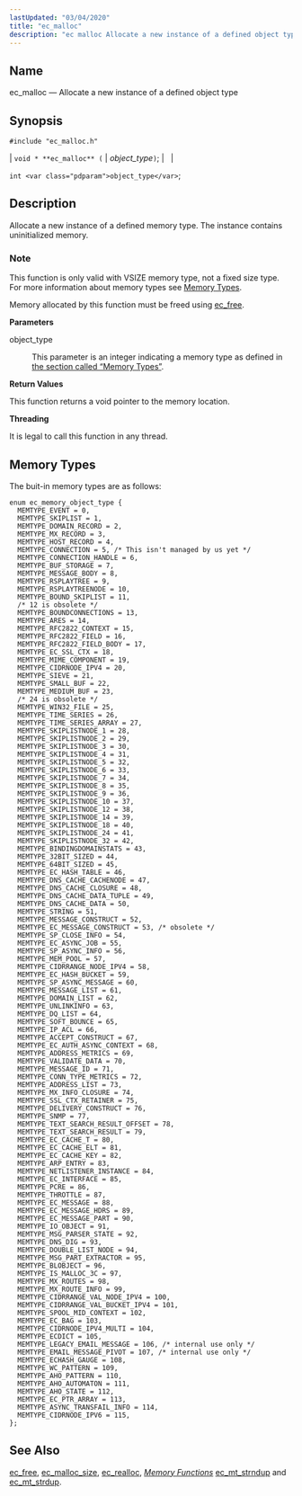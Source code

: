 ```yaml
---
lastUpdated: "03/04/2020"
title: "ec_malloc"
description: "ec malloc Allocate a new instance of a defined object type void ec malloc object type int object type Allocate a new instance of a defined memory type The instance contains uninitialized memory This function is only valid with VSIZE memory type not a fixed size type For more information..."
---
```


<a name="apis.ec_malloc"></a> 
## Name

ec_malloc — Allocate a new instance of a defined object type

## Synopsis

`#include "ec_malloc.h"`

| `void * **ec_malloc** (` | <var class="pdparam">object_type</var>`)`; |   |

`int <var class="pdparam">object_type</var>`;<a name="idp54669536"></a> 
## Description

Allocate a new instance of a defined memory type. The instance contains uninitialized memory.

### Note

This function is only valid with VSIZE memory type, not a fixed size type. For more information about memory types see [Memory Types](/momentum/3/3-api/arch-primary-apis#arch.memory.types).

Memory allocated by this function must be freed using [ec_free](/momentum/3/3-api/apis-ec-free).

**<a name="idp54673616"></a> Parameters**

<dl class="variablelist">

<dt>object_type</dt>

<dd>

This parameter is an integer indicating a memory type as defined in [the section called “Memory Types”](/momentum/3/3-api/apis-ec-malloc#apis.ec_malloc.types).

</dd>

</dl>

**<a name="idp54676960"></a> Return Values**

This function returns a void pointer to the memory location.

**<a name="idp54677920"></a> Threading**

It is legal to call this function in any thread.

<a name="apis.ec_malloc.types"></a> 
## Memory Types

The buit-in memory types are as follows:

```
enum ec_memory_object_type {
  MEMTYPE_EVENT = 0,
  MEMTYPE_SKIPLIST = 1,
  MEMTYPE_DOMAIN_RECORD = 2,
  MEMTYPE_MX_RECORD = 3,
  MEMTYPE_HOST_RECORD = 4,
  MEMTYPE_CONNECTION = 5, /* This isn't managed by us yet */
  MEMTYPE_CONNECTION_HANDLE = 6,
  MEMTYPE_BUF_STORAGE = 7,
  MEMTYPE_MESSAGE_BODY = 8,
  MEMTYPE_RSPLAYTREE = 9,
  MEMTYPE_RSPLAYTREENODE = 10,
  MEMTYPE_BOUND_SKIPLIST = 11,
  /* 12 is obsolete */
  MEMTYPE_BOUNDCONNECTIONS = 13,
  MEMTYPE_ARES = 14,
  MEMTYPE_RFC2822_CONTEXT = 15,
  MEMTYPE_RFC2822_FIELD = 16,
  MEMTYPE_RFC2822_FIELD_BODY = 17,
  MEMTYPE_EC_SSL_CTX = 18,
  MEMTYPE_MIME_COMPONENT = 19,
  MEMTYPE_CIDRNODE_IPV4 = 20,
  MEMTYPE_SIEVE = 21,
  MEMTYPE_SMALL_BUF = 22,
  MEMTYPE_MEDIUM_BUF = 23,
  /* 24 is obsolete */
  MEMTYPE_WIN32_FILE = 25,
  MEMTYPE_TIME_SERIES = 26,
  MEMTYPE_TIME_SERIES_ARRAY = 27,
  MEMTYPE_SKIPLISTNODE_1 = 28,
  MEMTYPE_SKIPLISTNODE_2 = 29,
  MEMTYPE_SKIPLISTNODE_3 = 30,
  MEMTYPE_SKIPLISTNODE_4 = 31,
  MEMTYPE_SKIPLISTNODE_5 = 32,
  MEMTYPE_SKIPLISTNODE_6 = 33,
  MEMTYPE_SKIPLISTNODE_7 = 34,
  MEMTYPE_SKIPLISTNODE_8 = 35,
  MEMTYPE_SKIPLISTNODE_9 = 36,
  MEMTYPE_SKIPLISTNODE_10 = 37,
  MEMTYPE_SKIPLISTNODE_12 = 38,
  MEMTYPE_SKIPLISTNODE_14 = 39,
  MEMTYPE_SKIPLISTNODE_18 = 40,
  MEMTYPE_SKIPLISTNODE_24 = 41,
  MEMTYPE_SKIPLISTNODE_32 = 42,
  MEMTYPE_BINDINGDOMAINSTATS = 43,
  MEMTYPE_32BIT_SIZED = 44,
  MEMTYPE_64BIT_SIZED = 45,
  MEMTYPE_EC_HASH_TABLE = 46,
  MEMTYPE_DNS_CACHE_CACHENODE = 47,
  MEMTYPE_DNS_CACHE_CLOSURE = 48,
  MEMTYPE_DNS_CACHE_DATA_TUPLE = 49,
  MEMTYPE_DNS_CACHE_DATA = 50,
  MEMTYPE_STRING = 51,
  MEMTYPE_MESSAGE_CONSTRUCT = 52,
  MEMTYPE_EC_MESSAGE_CONSTRUCT = 53, /* obsolete */
  MEMTYPE_SP_CLOSE_INFO = 54,
  MEMTYPE_EC_ASYNC_JOB = 55,
  MEMTYPE_SP_ASYNC_INFO = 56,
  MEMTYPE_MEM_POOL = 57,
  MEMTYPE_CIDRRANGE_NODE_IPV4 = 58,
  MEMTYPE_EC_HASH_BUCKET = 59,
  MEMTYPE_SP_ASYNC_MESSAGE = 60,
  MEMTYPE_MESSAGE_LIST = 61,
  MEMTYPE_DOMAIN_LIST = 62,
  MEMTYPE_UNLINKINFO = 63,
  MEMTYPE_DQ_LIST = 64,
  MEMTYPE_SOFT_BOUNCE = 65,
  MEMTYPE_IP_ACL = 66,
  MEMTYPE_ACCEPT_CONSTRUCT = 67,
  MEMTYPE_EC_AUTH_ASYNC_CONTEXT = 68,
  MEMTYPE_ADDRESS_METRICS = 69,
  MEMTYPE_VALIDATE_DATA = 70,
  MEMTYPE_MESSAGE_ID = 71,
  MEMTYPE_CONN_TYPE_METRICS = 72,
  MEMTYPE_ADDRESS_LIST = 73,
  MEMTYPE_MX_INFO_CLOSURE = 74,
  MEMTYPE_SSL_CTX_RETAINER = 75,
  MEMTYPE_DELIVERY_CONSTRUCT = 76,
  MEMTYPE_SNMP = 77,
  MEMTYPE_TEXT_SEARCH_RESULT_OFFSET = 78,
  MEMTYPE_TEXT_SEARCH_RESULT = 79,
  MEMTYPE_EC_CACHE_T = 80,
  MEMTYPE_EC_CACHE_ELT = 81,
  MEMTYPE_EC_CACHE_KEY = 82,
  MEMTYPE_ARP_ENTRY = 83,
  MEMTYPE_NETLISTENER_INSTANCE = 84,
  MEMTYPE_EC_INTERFACE = 85,
  MEMTYPE_PCRE = 86,
  MEMTYPE_THROTTLE = 87,
  MEMTYPE_EC_MESSAGE = 88,
  MEMTYPE_EC_MESSAGE_HDRS = 89,
  MEMTYPE_EC_MESSAGE_PART = 90,
  MEMTYPE_IO_OBJECT = 91,
  MEMTYPE_MSG_PARSER_STATE = 92,
  MEMTYPE_DNS_DIG = 93,
  MEMTYPE_DOUBLE_LIST_NODE = 94,
  MEMTYPE_MSG_PART_EXTRACTOR = 95,
  MEMTYPE_BLOBJECT = 96,
  MEMTYPE_IS_MALLOC_3C = 97,
  MEMTYPE_MX_ROUTES = 98,
  MEMTYPE_MX_ROUTE_INFO = 99,
  MEMTYPE_CIDRRANGE_VAL_NODE_IPV4 = 100,
  MEMTYPE_CIDRRANGE_VAL_BUCKET_IPV4 = 101,
  MEMTYPE_SPOOL_MID_CONTEXT = 102,
  MEMTYPE_EC_BAG = 103,
  MEMTYPE_CIDRNODE_IPV4_MULTI = 104,
  MEMTYPE_ECDICT = 105,
  MEMTYPE_LEGACY_EMAIL_MESSAGE = 106, /* internal use only */
  MEMTYPE_EMAIL_MESSAGE_PIVOT = 107, /* internal use only */
  MEMTYPE_ECHASH_GAUGE = 108,
  MEMTYPE_WC_PATTERN = 109,
  MEMTYPE_AHO_PATTERN = 110,
  MEMTYPE_AHO_AUTOMATON = 111,
  MEMTYPE_AHO_STATE = 112,
  MEMTYPE_EC_PTR_ARRAY = 113,
  MEMTYPE_ASYNC_TRANSFAIL_INFO = 114,
  MEMTYPE_CIDRNODE_IPV6 = 115,
};
```
<a name="idp54685168"></a> 
## See Also

[ec_free](/momentum/3/3-api/apis-ec-free), [ec_malloc_size](/momentum/3/3-api/apis-ec-malloc-size), [ec_realloc](/momentum/3/3-api/apis-ec-realloc), [*Memory Functions*](/momentum/3/3-api/3-api-memory) [ec_mt_strndup](/momentum/3/3-api/apis-ec-mt-strndup) and [ec_mt_strdup](/momentum/3/3-api/apis-ec-mt-strdup).
